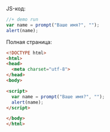JS-код:

```js
//+ demo run
var name = prompt("Ваше имя?", "");
alert(name);
```

Полная страница:

```html
<!DOCTYPE html>
<html>
<head>
  <meta charset="utf-8">
</head>
<body>

<script>
  var name = prompt("Ваше имя?", "");
  alert(name);
</script>

</body>
</html>
```

